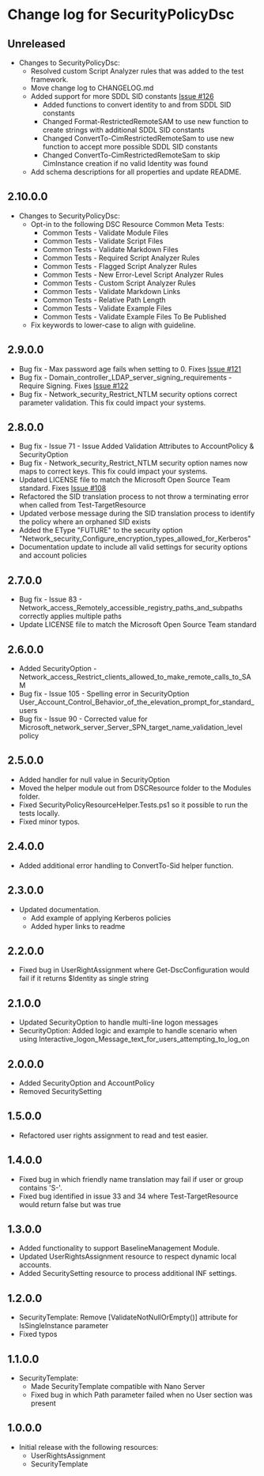 # Change log for SecurityPolicyDsc

## Unreleased

- Changes to SecurityPolicyDsc:
  - Resolved custom Script Analyzer rules that was added to the test framework.
  - Move change log to CHANGELOG.md
  - Added support for more SDDL SID constants [Issue #126](https://github.com/dsccommunity/SecurityPolicyDsc/issues/126)
    - Added functions to convert identity to and from SDDL SID constants
    - Changed Format-RestrictedRemoteSAM to use new function to create strings with additional SDDL SID constants
    - Changed ConvertTo-CimRestrictedRemoteSam to use new function to accept more possible SDDL SID constants
    - Changed ConvertTo-CimRestrictedRemoteSam to skip CimInstance creation if no valid Identity was found
  - Add schema descriptions for all properties and update README.

## 2.10.0.0

- Changes to SecurityPolicyDsc:
  - Opt-in to the following DSC Resource Common Meta Tests:
    - Common Tests - Validate Module Files
    - Common Tests - Validate Script Files
    - Common Tests - Validate Markdown Files
    - Common Tests - Required Script Analyzer Rules
    - Common Tests - Flagged Script Analyzer Rules
    - Common Tests - New Error-Level Script Analyzer Rules
    - Common Tests - Custom Script Analyzer Rules
    - Common Tests - Validate Markdown Links
    - Common Tests - Relative Path Length
    - Common Tests - Validate Example Files
    - Common Tests - Validate Example Files To Be Published
  - Fix keywords to lower-case to align with guideline.

## 2.9.0.0

- Bug fix - Max password age fails when setting to 0. Fixes [Issue #121](https://github.com/PowerShell/SecurityPolicyDsc/issues/121)
- Bug fix - Domain_controller_LDAP_server_signing_requirements - Require Signing.  Fixes [Issue #122](https://github.com/PowerShell/SecurityPolicyDsc/issues/122)
- Bug fix - Network_security_Restrict_NTLM security options correct parameter validation. This fix could impact your systems.

## 2.8.0.0

- Bug fix - Issue 71 - Issue Added Validation Attributes to AccountPolicy & SecurityOption
- Bug fix - Network_security_Restrict_NTLM security option names now maps to correct keys. This fix could impact your systems.
- Updated LICENSE file to match the Microsoft Open Source Team standard. Fixes [Issue #108](https://github.com/PowerShell/SecurityPolicyDsc/issues/108)
- Refactored the SID translation process to not throw a terminating error when called from Test-TargetResource
- Updated verbose message during the SID translation process to identify the policy where an orphaned SID exists
- Added the EType "FUTURE" to the security option "Network\_security\_Configure\_encryption\_types\_allowed\_for\_Kerberos"
- Documentation update to include all valid settings for security options and account policies

## 2.7.0.0

- Bug fix - Issue 83 - Network_access_Remotely_accessible_registry_paths_and_subpaths correctly applies multiple paths
- Update LICENSE file to match the Microsoft Open Source Team standard

## 2.6.0.0

- Added SecurityOption - Network_access_Restrict_clients_allowed_to_make_remote_calls_to_SAM
- Bug fix - Issue 105 - Spelling error in SecurityOption User_Account_Control_Behavior_of_the_elevation_prompt_for_standard_users
- Bug fix - Issue 90 - Corrected value for Microsoft_network_server_Server_SPN_target_name_validation_level policy

## 2.5.0.0

- Added handler for null value in SecurityOption
- Moved the helper module out from DSCResource folder to the Modules folder.
- Fixed SecurityPolicyResourceHelper.Tests.ps1 so it possible to run the tests
  locally.
- Fixed minor typos.

## 2.4.0.0

- Added additional error handling to ConvertTo-Sid helper function.

## 2.3.0.0

- Updated documentation.
  - Add example of applying Kerberos policies
  - Added hyper links to readme

## 2.2.0.0

- Fixed bug in UserRightAssignment where Get-DscConfiguration would fail if it returns $Identity as single string

## 2.1.0.0

- Updated SecurityOption to handle multi-line logon messages
- SecurityOption: Added logic and example to handle scenario when using Interactive_logon_Message_text_for_users_attempting_to_log_on

## 2.0.0.0

- Added SecurityOption and AccountPolicy
- Removed SecuritySetting

## 1.5.0.0

- Refactored user rights assignment to read and test easier.

## 1.4.0.0

- Fixed bug in which friendly name translation may fail if user or group contains 'S-'.
- Fixed bug identified in issue 33 and 34 where Test-TargetResource would return false but was true

## 1.3.0.0

- Added functionality to support BaselineManagement Module.
- Updated UserRightsAssignment resource to respect dynamic local accounts.
- Added SecuritySetting resource to process additional INF settings.

## 1.2.0.0

- SecurityTemplate: Remove [ValidateNotNullOrEmpty()] attribute for IsSingleInstance parameter
- Fixed typos

## 1.1.0.0

- SecurityTemplate:
  - Made SecurityTemplate compatible with Nano Server
  - Fixed bug in which Path parameter failed when no User section was present

## 1.0.0.0

- Initial release with the following resources:
  - UserRightsAssignment
  - SecurityTemplate
